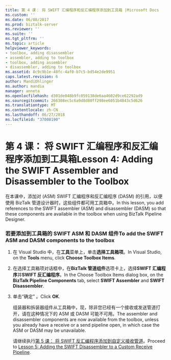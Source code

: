 ```yaml
---
title: 第 4 课： 将 SWIFT 汇编程序和反汇编程序添加到工具箱 |Microsoft Docs
ms.custom: ''
ms.date: 06/08/2017
ms.prod: biztalk-server
ms.reviewer: ''
ms.suite: ''
ms.tgt_pltfrm: ''
ms.topic: article
helpviewer_keywords:
- toolbox, adding disassembler
- assembler, adding to toolbox
- toolbox, adding assembler
- disassembler, adding to toolbox
ms.assetid: 8c9c9b1e-48fc-4af0-b7c5-bd54e2de9951
caps.latest.revision: 6
author: MandiOhlinger
ms.author: mandia
manager: anneta
ms.openlocfilehash: d301de048b9fc059138de6aa4602d9ce62292ad9
ms.sourcegitcommit: 266308ec5c6a9d8d80ff298ee6051b4843c5d626
ms.translationtype: MT
ms.contentlocale: zh-CN
ms.lasthandoff: 06/27/2018
ms.locfileid: "37008190"
---
```

# <a name="lesson-4-adding-the-swift-assembler-and-disassembler-to-the-toolbox"></a><span data-ttu-id="f0632-102">第 4 课： 将 SWIFT 汇编程序和反汇编程序添加到工具箱</span><span class="sxs-lookup"><span data-stu-id="f0632-102">Lesson 4: Adding the SWIFT Assembler and Disassembler to the Toolbox</span></span>
<span data-ttu-id="f0632-103">在本课中，添加对 (ASM) SWIFT 汇编程序和反汇编程序 (DASM) 的引用，以便使用 BizTalk 管道设计器时，这些组件都可用工具箱中。</span><span class="sxs-lookup"><span data-stu-id="f0632-103">In this lesson, you add references to the SWIFT assembler (ASM) and disassembler (DASM) so that these components are available in the toolbox when using BizTalk Pipeline Designer.</span></span>  
  
### <a name="to-add-the-swift-asm-and-dasm-components-to-the-toolbox"></a><span data-ttu-id="f0632-104">若要添加到工具箱的 SWIFT ASM 和 DASM 组件</span><span class="sxs-lookup"><span data-stu-id="f0632-104">To add the SWIFT ASM and DASM components to the toolbox</span></span>  
  
1. <span data-ttu-id="f0632-105">在 Visual Studio 中，在**工具**菜单上，单击**选择工具箱项**。</span><span class="sxs-lookup"><span data-stu-id="f0632-105">In Visual Studio, on the **Tools** menu, click **Choose Toolbox Items**.</span></span>  
  
2. <span data-ttu-id="f0632-106">在选择工具箱项对话框中，在**BizTalk 管道组件**选项卡上，选择**SWIFT 汇编程序**并**SWIFT 反汇编程序**。</span><span class="sxs-lookup"><span data-stu-id="f0632-106">In the Choose Toolbox Items dialog box, on the **BizTalk Pipeline Components** tab, select **SWIFT Assembler** and **SWIFT Disassembler**.</span></span>  
  
3. <span data-ttu-id="f0632-107">单击“确定” 。</span><span class="sxs-lookup"><span data-stu-id="f0632-107">Click **OK**.</span></span>  
  
   <span data-ttu-id="f0632-108">组装器和拆装器组件从工具箱中，现，除非您已经有一个接收或发送管道打开，请在这种情况下的 ASM 或 DASM 可能不可用。</span><span class="sxs-lookup"><span data-stu-id="f0632-108">The assembler and disassembler components are now available from the toolbox, unless you already have a receive or a send pipeline open, in which case the ASM or DASM may be unavailable.</span></span>  
  
   <span data-ttu-id="f0632-109">请继续执行[第 5 课： 将 SWIFT 反汇编程序添加到自定义接收管道](../../adapters-and-accelerators/accelerator-swift/lesson-5-adding-the-swift-disassembler-to-a-custom-receive-pipeline.md)。</span><span class="sxs-lookup"><span data-stu-id="f0632-109">Proceed to [Lesson 5: Adding the SWIFT Disassembler to a Custom Receive Pipeline](../../adapters-and-accelerators/accelerator-swift/lesson-5-adding-the-swift-disassembler-to-a-custom-receive-pipeline.md).</span></span>